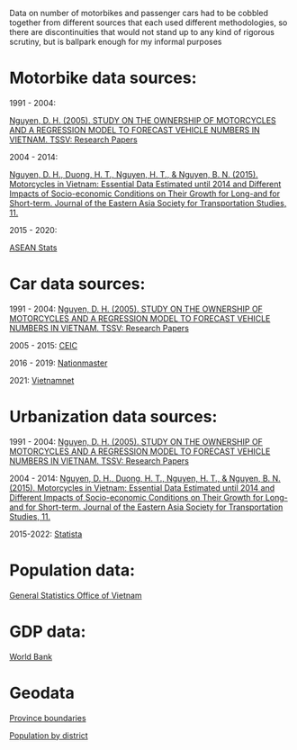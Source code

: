 Data on number of motorbikes and passenger cars had to be cobbled together from different sources that each used different methodologies, so there are discontinuities that would not stand up to any kind of rigorous scrutiny, but is ballpark enough for my informal purposes

# Motorbike data sources:
1991 - 2004: 

[Nguyen, D. H. (2005). STUDY ON THE OWNERSHIP OF MOTORCYCLES AND A REGRESSION MODEL TO FORECAST VEHICLE NUMBERS IN VIETNAM. TSSV: Research Papers](https://www.academia.edu/7106120/STUDY_ON_THE_OWNERSHIP_OF_MOTORCYCLES_AND_A_REGRESSION_MODEL_TO_FORECAST_VEHICLE_NUMBERS_IN_VIETNAM) 

2004 - 2014: 

[Nguyen, D. H., Duong, H. T., Nguyen, H. T., & Nguyen, B. N. (2015). Motorcycles in Vietnam: Essential Data Estimated until 2014 and Different Impacts of Socio-economic Conditions on Their Growth for Long-and for Short-term. Journal of the Eastern Asia Society for Transportation Studies, 11.](https://doi.org/10.11175/easts.11.1945)

2015 - 2020: 

[ASEAN Stats](https://data.aseanstats.org/indicator/ASE.TRP.ROD.B.011)

# Car data sources:
1991 - 2004: 
[Nguyen, D. H. (2005). STUDY ON THE OWNERSHIP OF MOTORCYCLES AND A REGRESSION MODEL TO FORECAST VEHICLE NUMBERS IN VIETNAM. TSSV: Research Papers](https://www.academia.edu/7106120/STUDY_ON_THE_OWNERSHIP_OF_MOTORCYCLES_AND_A_REGRESSION_MODEL_TO_FORECAST_VEHICLE_NUMBERS_IN_VIETNAM) 

2005 - 2015: 
[CEIC](https://www.ceicdata.com/en/indicator/vietnam/motor-vehicle-registered)

2016 - 2019: 
[Nationmaster](https://www.nationmaster.com/nmx/timeseries/vietnam-global-passenger-cars-in-use )

2021: 
[Vietnamnet](https://vietnamnet.vn/en/most-vietnamese-need-about-12-years-of-savings-to-buy-a-car-2035656.html )

# Urbanization data sources:
1991 - 2004: 
[Nguyen, D. H. (2005). STUDY ON THE OWNERSHIP OF MOTORCYCLES AND A REGRESSION MODEL TO FORECAST VEHICLE NUMBERS IN VIETNAM. TSSV: Research Papers](https://www.academia.edu/7106120/STUDY_ON_THE_OWNERSHIP_OF_MOTORCYCLES_AND_A_REGRESSION_MODEL_TO_FORECAST_VEHICLE_NUMBERS_IN_VIETNAM) 

2004 - 2014: 
[Nguyen, D. H., Duong, H. T., Nguyen, H. T., & Nguyen, B. N. (2015). Motorcycles in Vietnam: Essential Data Estimated until 2014 and Different Impacts of Socio-economic Conditions on Their Growth for Long-and for Short-term. Journal of the Eastern Asia Society for Transportation Studies, 11.](https://doi.org/10.11175/easts.11.1945)

2015-2022: 
[Statista](https://www.statista.com/statistics/444882/urbanization-in-vietnam/ )

# Population data: 

[General Statistics Office of Vietnam](https://www.gso.gov.vn/en)

# GDP data:
[World Bank](https://data.worldbank.org/indicator/NY.GDP.PCAP.CD?locations=VN)

# Geodata
[Province boundaries](https://github.com/nguyenduy1133/Free-GIS-Data/blob/c1a1dc5adae1a80ecbff77ae88bd758801004de9/VietNam/Administrative/Provinces_included_Paracel_SpratlyIslands_combine.geojson?raw=true)

[Population by district](https://data.opendevelopmentmekong.net/dataset/6f054351-bf2c-422e-8deb-0a511d63a315/resource/78b3fb31-8c96-47d3-af64-d1a6e168e2ea/download/diaphanhuyen.geojson)
